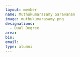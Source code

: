 ```yaml
---
layout: member
name: Muthukumarasamy Saravanan
image: muthukumarasamy.png
designations: 
  - Dual Degree
area:
bio:
email:
type: alumni
---
```

